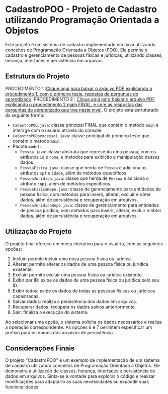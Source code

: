 # CadastroPOO - Projeto de Cadastro utilizando Programação Orientada a Objetos

Este projeto é um sistema de cadastro implementado em Java utilizando conceitos de Programação Orientada a Objetos (POO). Ele permite o cadastro e gerenciamento de pessoas físicas e jurídicas, utilizando classes, herança, interfaces e persistência em arquivos.

## Estrutura do Projeto
PROCEDIMENTO 1 :[Clique aqui para baixar o arquivo PDF explicando o procedimento 1, com o primeiro teste, repostas de perguntas do aprendizado](Procedimento1.pdf).
PROCEDIMENTO 2 : [Clique aqui para baixar o arquivo PDF explicando o procedimento 2 main FINAL, e com as respostas das perguntas do aprendizado que tive neste nivel](Procedimento2.pdf).
O projeto está estruturado da seguinte forma:

- `CadastroPOO.java`: classe principal FINAL que contém o método `main` e interage com o usuário através do console.
- `CadastroPOOprocesso1.java`: classe principal de primeiro teste que contém o método `main`.
- Pacote `model`:
  - `Pessoa.java`: classe abstrata que representa uma pessoa, com os atributos `id` e `nome`, e métodos para exibição e manipulação desses dados.
  - `PessoaFisica.java`: classe que herda de `Pessoa` e adiciona os atributos `cpf` e `idade`, além de métodos específicos.
  - `PessoaJuridica.java`: classe que herda de `Pessoa` e adiciona o atributo `cnpj`, além de métodos específicos.
  - `PessoaFisicaRepo.java`: classe de gerenciamento para entidades de pessoa física, com métodos para inserir, alterar, excluir e obter dados, além de persistência e recuperação em arquivos.
  - `PessoaJuridicaRepo.java`: classe de gerenciamento para entidades de pessoa jurídica, com métodos para inserir, alterar, excluir e obter dados, além de persistência e recuperação em arquivos.
  
## Utilização do Projeto

O projeto final oferece um menu interativo para o usuário, com as seguintes opções:

1. Incluir: permite incluir uma nova pessoa física ou jurídica.
2. Alterar: permite alterar os dados de uma pessoa física ou jurídica existente.
3. Excluir: permite excluir uma pessoa física ou jurídica existente.
4. Exibir por ID: exibe os dados de uma pessoa física ou jurídica pelo seu ID.
5. Exibir todos: exibe os dados de todas as pessoas físicas ou jurídicas cadastradas.
6. Salvar dados: realiza a persistência dos dados em arquivos.
7. Recuperar dados: recupera os dados salvos anteriormente.
0. Sair: finaliza a execução do sistema.

Ao selecionar uma opção, o sistema solicita os dados necessários e realiza a operação correspondente. As opções 6 e 7 permitem especificar um prefixo para os nomes dos arquivos de persistência.

## Considerações Finais

O projeto "CadastroPOO" é um exemplo de implementação de um sistema de cadastro utilizando conceitos de Programação Orientada a Objetos. Ele demonstra a utilização de classes, herança, interfaces e persistência de dados em arquivos. Sinta-se à vontade para explorar o código e realizar modificações para adaptá-lo às suas necessidades ou expandir suas funcionalidades.
